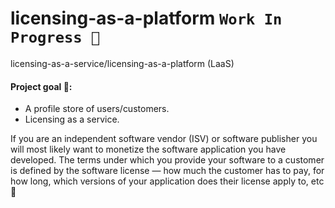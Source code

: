 # licensing-as-a-platform `Work In Progress 🚧`
licensing-as-a-service/licensing-as-a-platform (LaaS)

#### Project goal 🚀:
- A profile store of users/customers.
- Licensing as a service.

If you are an independent software vendor (ISV) or software publisher you will most likely want to monetize the software application you have developed. The terms under which you provide your software to a customer is defined by the software license — how much the customer has to pay, for how long, which versions of your application does their license apply to, etc 🚁


